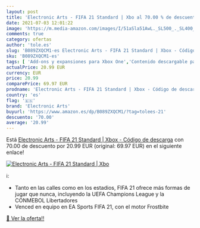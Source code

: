 ```yaml
---
layout: post
title: 'Electronic Arts - FIFA 21 Standard | Xbo al 70.00 % de descuento'
date: 2021-07-03 12:01:22
image: 'https://m.media-amazon.com/images/I/51aSla51AwL._SL500_._SL400_.jpg'
comments: true
category: ofertas
author: 'tole.es'
slug: 'B089ZXQCM1-es Electronic Arts - FIFA 21 Standard | Xbox - Código de...'
sku: 'B089ZXQCM1-es'
tags: [ 'Add-ons y expansiones para Xbox One','Contenido descargable para Xbox One','Hardware y juegos para Xbox One','Hardware y juegos para Xbox Series X y S','Videojuegos','electronic arts','xbox', ]
actualPrice: 20.99 EUR
currency: EUR
price: 20.99
comparePrice: 69.97 EUR
prodname: 'Electronic Arts - FIFA 21 Standard | Xbox - Código de descarga'
country: 'es'
flag: '🇪🇸'
brand: 'Electronic Arts'
buyurl: 'https://www.amazon.es/dp/B089ZXQCM1/?tag=tolees-21'
descuento: '70.00'
average: '20.99'
---
```


Está [Electronic Arts - FIFA 21 Standard | Xbox - Código de descarga](https://www.amazon.es/dp/B089ZXQCM1/?tag=tolees-21) con 70.00 de descuento por 20.99 EUR (original: 69.97 EUR) en el siguiente enlace!

[![Electronic Arts - FIFA 21 Standard | Xbo](https://m.media-amazon.com/images/I/51aSla51AwL._SL500_._SL400_.jpg)](https://www.amazon.es/dp/B089ZXQCM1/?tag=tolees-21)

ℹ️:

- Tanto en las calles como en los estadios, FIFA 21 ofrece más formas de jugar que nunca, incluyendo la UEFA Champions League y la CONMEBOL Libertadores
- Venced en equipo en EA Sports FIFA 21, con el motor Frostbite

[🛒 Ver la oferta!!](https://www.amazon.es/dp/B089ZXQCM1/?tag=tolees-21)

